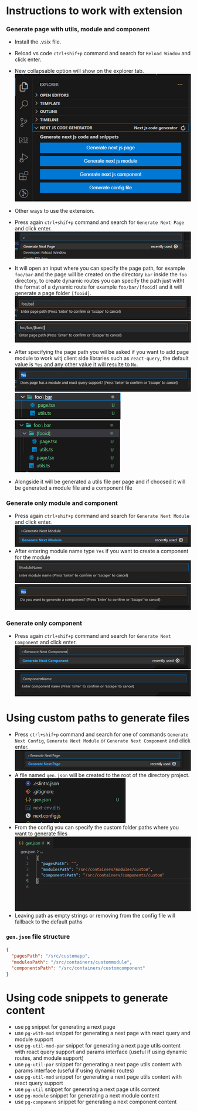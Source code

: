 # Instructions to work with extension

### Generate page with utils, module and component

- Install the .vsix file.
- Reload vs code `ctrl+shif+p` command and search for `Reload Window` and click enter.
- New collapsable option will show on the explorer tab.
  ![Alt text](assets/15.png)
- Other ways to use the extension.
- Press again `ctrl+shif+p` command and search for `Generate Next Page` and click enter.
  ![Alt text](assets/1.png)
- It will open an input where you can specify the page path, for example `foo/bar` and the page will be created on the directory `bar` inside the `foo` directory, to create dynamic routes you can specify the path just witht the format of a dynamic route for example `foo/bar/[fooid]` and it will generate a page folder `[fooid]`.
  ![Alt text](assets/2.png)
  ![Alt text](assets/3.png)
- After specifying the page path you wil be asked if you want to add page module to work witj client side libraries such as `react-query`, the default value is `Yes` and any other value it will resulte to `No`.
  ![Alt text](assets/4.png)
  ![Alt text](assets/5.png)
  ![Alt text](assets/6.png)

- Alongside it will be generated a utils file per page and if choosed it will be generated a module file and a component file

### Generate only module and component

- Press again `ctrl+shif+p` command and search for `Generate Next Module` and click enter.
  ![Alt text](assets/10.png)
- After entering module name type `Yes` if you want to create a component for the module
  ![Alt text](assets/11.png)
  ![Alt text](assets/12.png)

### Generate only component

- Press again `ctrl+shif+p` command and search for `Generate Next Component` and click enter.
  ![Alt text](assets/13.png)
  ![Alt text](assets/14.png)

# Using custom paths to generate files

- Press `ctrl+shif+p` command and search for one of commands `Generate Next Config`, `Generate Next Module` or `Generate Next Component` and click enter.
  ![Alt text](assets/7.1.png)
- A file named `gen.json` will be created to the root of the directory project.
  ![Alt text](assets/8.png)
- From the config you can specify the custom folder paths where you want to generate files
  ![Alt text](assets/9.png)
- Leaving path as empty strings or removing from the config file will fallback to the default paths

### `gen.json` file structure

```json
{
  "pagesPath": "/src/customapp",
  "modulesPath": "/src/containers/custommodule",
  "componentsPath": "/src/containers/customcomponent"
}
```

# Using code snippets to generate content

- use `pg` snippet for generating a next page
- use `pg-with-mod` snippet for generating a next page with react query and module support
- use `pg-util-mod-par` snippet for generating a next page utils content with react query support and params interface (useful if using dynamic routes, and module support)
- use `pg-util-par` snippet for generating a next page utils content with params interface (useful if using dynamic routes)
- use `pg-util-mod` snippet for generating a next page utils content with react query support
- use `pg-util` snippet for generating a next page utils content
- use `pg-module` snippet for generating a next module content
- use `pg-component` snippet for generating a next component content
